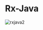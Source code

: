 # Rx-Java
![rxjava2](https://user-images.githubusercontent.com/81345503/144745418-1c2d6cfc-4485-46e4-9a3a-6cdffbd950ce.png)

